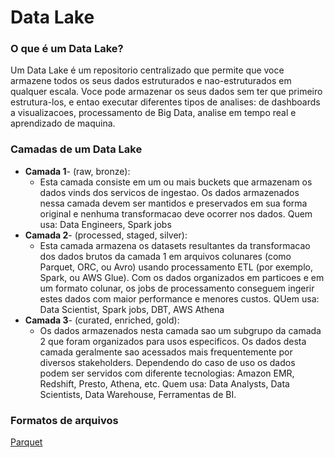 # Data Lake

### O que é um Data Lake?
Um Data Lake é um repositorio centralizado que permite que voce armazene todos os seus dados
estruturados e nao-estruturados em qualquer escala. Voce pode armazenar os seus dados sem ter que
primeiro estrutura-los, e entao executar diferentes tipos de analises: de dashboards a visualizacoes,
processamento de Big Data, analise em tempo real e aprendizado de maquina.


### Camadas de um Data Lake

 - **Camada 1**- (raw, bronze):
   - Esta camada consiste em um ou mais buckets que armazenam os dados vinds dos servicos de ingestao. Os dados armazenados nessa camada devem ser mantidos e preservados em sua forma original e nenhuma transformacao deve ocorrer nos dados. Quem usa: Data Engineers, Spark jobs
 - **Camada 2**- (processed, staged, silver):
   - Esta camada armazena os datasets resultantes da transformacao dos dados brutos da camada 1 em arquivos colunares (como Parquet, ORC, ou Avro) usando processamento ETL (por exemplo, Spark, ou AWS Glue). Com os dados organizados em particoes e em um formato colunar, os jobs de processamento conseguem ingerir estes dados com maior performance e menores custos. QUem usa: Data Scientist, Spark jobs, DBT, AWS Athena
-  **Camada 3**- (curated, enriched, gold):
   -  Os dados armazenados nesta camada sao um subgrupo da camada 2 que foram organizados para usos especificos. Os dados desta camada geralmente sao acessados mais frequentemente por diversos stakeholders. Dependendo do caso de uso os dados podem ser servidos com diferente tecnologias: Amazon EMR, Redshift, Presto, Athena, etc. Quem usa: Data Analysts, Data Scientists, Data Warehouse, Ferramentas de BI.



### Formatos de arquivos

[Parquet](https://databricks.com/glossary/what-is-parquet)
